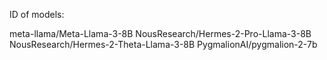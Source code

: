 ID of models:

meta-llama/Meta-Llama-3-8B
NousResearch/Hermes-2-Pro-Llama-3-8B
NousResearch/Hermes-2-Theta-Llama-3-8B
PygmalionAI/pygmalion-2-7b